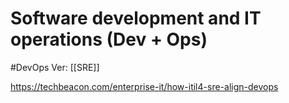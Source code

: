 # Software development and IT operations (Dev + Ops)
#DevOps 
Ver: [[SRE]]

https://techbeacon.com/enterprise-it/how-itil4-sre-align-devops
